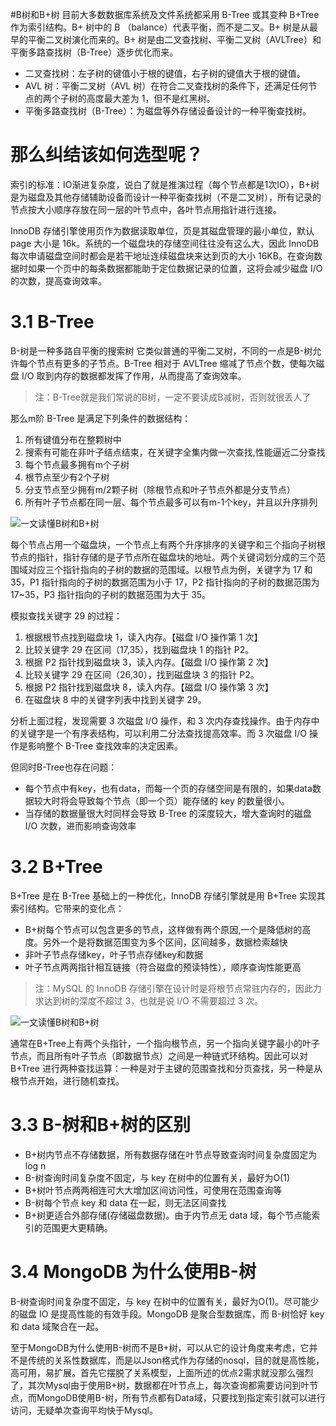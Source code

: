#B树和B+树
目前大多数数据库系统及文件系统都采用 B\-Tree 或其变种 B+Tree 作为索引结构。B+ 树中的 B （balance）代表平衡，而不是二叉。B+ 树是从最早的平衡二叉树演化而来的。B+ 树是由二叉查找树、平衡二叉树（AVLTree）和平衡多路查找树（B\-Tree）逐步优化而来。

*   二叉查找树：左子树的键值小于根的键值，右子树的键值大于根的键值。
*   AVL 树：平衡二叉树（AVL 树）在符合二叉查找树的条件下，还满足任何节点的两个子树的高度最大差为 1，但不是红黑树。
*   平衡多路查找树（B\-Tree）：为磁盘等外存储设备设计的一种平衡查找树。

# 那么纠结该如何选型呢？

索引的标准：IO渐进复杂度，说白了就是推演过程（每个节点都是1次IO），B+树是为磁盘及其他存储辅助设备而设计一种平衡查找树（不是二叉树），所有记录的节点按大小顺序存放在同一层的叶节点中，各叶节点用指针进行连接。

InnoDB 存储引擎使用页作为数据读取单位，页是其磁盘管理的最小单位，默认 page 大小是 16k。系统的一个磁盘块的存储空间往往没有这么大，因此 InnoDB 每次申请磁盘空间时都会是若干地址连续磁盘块来达到页的大小 16KB。在查询数据时如果一个页中的每条数据都能助于定位数据记录的位置，这将会减少磁盘 I/O 的次数，提高查询效率。

# 3.1 B\-Tree

B\-树是一种多路自平衡的搜索树 它类似普通的平衡二叉树，不同的一点是B\-树允许每个节点有更多的子节点。B\-Tree 相对于 AVLTree 缩减了节点个数，使每次磁盘 I/O 取到内存的数据都发挥了作用，从而提高了查询效率。

> 注：B\-Tree就是我们常说的B树，一定不要读成B减树，否则就很丢人了

那么m阶 B\-Tree 是满足下列条件的数据结构：

1.  所有键值分布在整颗树中
2.  搜索有可能在非叶子结点结束，在关键字全集内做一次查找,性能逼近二分查找
3.  每个节点最多拥有m个子树
4.  根节点至少有2个子树
5.  分支节点至少拥有m/2颗子树（除根节点和叶子节点外都是分支节点）
6.  所有叶子节点都在同一层、每个节点最多可以有m\-1个key，并且以升序排列

![一文读懂B树和B+树](http://p3.pstatp.com/large/pgc-image/bfde774b0c6b43479de925dcb5e1c771)

每个节点占用一个磁盘块，一个节点上有两个升序排序的关键字和三个指向子树根节点的指针，指针存储的是子节点所在磁盘块的地址。两个关键词划分成的三个范围域对应三个指针指向的子树的数据的范围域。以根节点为例，关键字为 17 和 35，P1 指针指向的子树的数据范围为小于 17，P2 指针指向的子树的数据范围为 17~35，P3 指针指向的子树的数据范围为大于 35。

模拟查找关键字 29 的过程：

1.  根据根节点找到磁盘块 1，读入内存。【磁盘 I/O 操作第 1 次】
2.  比较关键字 29 在区间（17,35），找到磁盘块 1 的指针 P2。
3.  根据 P2 指针找到磁盘块 3，读入内存。【磁盘 I/O 操作第 2 次】
4.  比较关键字 29 在区间（26,30），找到磁盘块 3 的指针 P2。
5.  根据 P2 指针找到磁盘块 8，读入内存。【磁盘 I/O 操作第 3 次】
6.  在磁盘块 8 中的关键字列表中找到关键字 29。

分析上面过程，发现需要 3 次磁盘 I/O 操作，和 3 次内存查找操作。由于内存中的关键字是一个有序表结构，可以利用二分法查找提高效率。而 3 次磁盘 I/O 操作是影响整个 B\-Tree 查找效率的决定因素。

但同时B\-Tree也存在问题：

*   每个节点中有key，也有data，而每一个页的存储空间是有限的，如果data数据较大时将会导致每个节点（即一个页）能存储的 key 的数量很小。
*   当存储的数据量很大时同样会导致 B\-Tree 的深度较大，增大查询时的磁盘 I/O 次数，进而影响查询效率

# 3.2 B+Tree

B+Tree 是在 B\-Tree 基础上的一种优化，InnoDB 存储引擎就是用 B+Tree 实现其索引结构。它带来的变化点：

*   B+树每个节点可以包含更多的节点，这样做有两个原因,一个是降低树的高度。另外一个是将数据范围变为多个区间，区间越多，数据检索越快
*   非叶子节点存储key，叶子节点存储key和数据
*   叶子节点两两指针相互链接（符合磁盘的预读特性），顺序查询性能更高

> 注：MySQL 的 InnoDB 存储引擎在设计时是将根节点常驻内存的，因此力求达到树的深度不超过 3，也就是说 I/O 不需要超过 3 次。

![一文读懂B树和B+树](http://p3.pstatp.com/large/pgc-image/1e014bbadec0473e921ecc79d134570a)

通常在B+Tree上有两个头指针，一个指向根节点，另一个指向关键字最小的叶子节点，而且所有叶子节点（即数据节点）之间是一种链式环结构。因此可以对 B+Tree 进行两种查找运算：一种是对于主键的范围查找和分页查找，另一种是从根节点开始，进行随机查找。

# 3.3 B\-树和B+树的区别

*   B+树内节点不存储数据，所有数据存储在叶节点导致查询时间复杂度固定为 log n
*   B\-树查询时间复杂度不固定，与 key 在树中的位置有关，最好为O(1)
*   B+树叶节点两两相连可大大增加区间访问性，可使用在范围查询等
*   B\-树每个节点 key 和 data 在一起，则无法区间查找
*   B+树更适合外部存储(存储磁盘数据)。由于内节点无 data 域，每个节点能索引的范围更大更精确。

# 3.4 MongoDB 为什么使用B\-树

B\-树查询时间复杂度不固定，与 key 在树中的位置有关，最好为O(1)。尽可能少的磁盘 IO 是提高性能的有效手段。MongoDB 是聚合型数据库，而 B\-树恰好 key 和 data 域聚合在一起。

至于MongoDB为什么使用B\-树而不是B+树，可以从它的设计角度来考虑，它并不是传统的关系性数据库，而是以Json格式作为存储的nosql，目的就是高性能，高可用，易扩展。首先它摆脱了关系模型，上面所述的优点2需求就没那么强烈了，其次Mysql由于使用B+树，数据都在叶节点上，每次查询都需要访问到叶节点，而MongoDB使用B\-树，所有节点都有Data域，只要找到指定索引就可以进行访问，无疑单次查询平均快于Mysql。